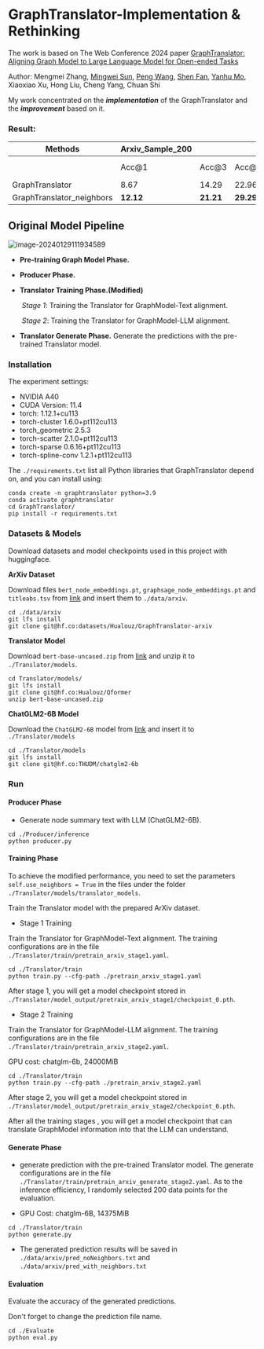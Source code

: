 # GraphTranslator-Implementation & Rethinking

The work is based on The Web Conference 2024 paper
[GraphTranslator: Aligning Graph Model to Large Language Model for Open-ended Tasks](https://arxiv.org/pdf/2402.07197.pdf)

Author: Mengmei Zhang, [Mingwei Sun](https://github.com/smw1996), [Peng Wang](https://github.com/PaulWongDlut), [Shen Fan](https://www.findshine.com), [Yanhu Mo](https://github.com/guyuisland), Xiaoxiao Xu, Hong Liu, Cheng Yang, Chuan Shi

My work concentrated on the ***implementation*** of the GraphTranslator and the ***improvement*** based on it.

### Result:

| Methods | Arxiv_Sample_200 |  |  | |
------|-----|-----|-----|-----
|  | Acc@1 | Acc@3 | Acc@5 | Legality Rate
| GraphTranslator | 8.67 | 14.29 | 22.96 | 98.94
| GraphTranslator_neighbors | **12.12** | **21.21** | **29.29** | **99.5**


## Original Model Pipeline

![image-20240129111934589](./figure/model.jpg)

- **Pre-training Graph Model Phase.**

- **Producer Phase.**

- **Translator Training Phase.(Modified)** 

  ​	*Stage 1*: Training the Translator for GraphModel-Text alignment.

  ​	*Stage 2*: Training the Translator for GraphModel-LLM alignment.

- **Translator Generate Phase.** Generate the predictions with the pre-trained Translator model.

### Installation

The experiment settings:

- NVIDIA A40
- CUDA Version: 11.4
- torch: 1.12.1+cu113
- torch-cluster             1.6.0+pt112cu113
- torch_geometric           2.5.3
- torch-scatter             2.1.0+pt112cu113
- torch-sparse              0.6.16+pt112cu113
- torch-spline-conv         1.2.1+pt112cu113

The `./requirements.txt` list all Python libraries that GraphTranslator depend on, and you can install using:

```
conda create -n graphtranslator python=3.9
conda activate graphtranslator
cd GraphTranslator/
pip install -r requirements.txt
```

### Datasets & Models

Download datasets and model checkpoints used in this project with huggingface.

**ArXiv Dataset**

Download files `bert_node_embeddings.pt`, `graphsage_node_embeddings.pt` and `titleabs.tsv` from [link](https://huggingface.co/datasets/Hualouz/GraphTranslator-arixv) and insert them to `./data/arxiv`.

```
cd ./data/arxiv
git lfs install
git clone git@hf.co:datasets/Hualouz/GraphTranslator-arxiv
```

**Translator Model**

Download `bert-base-uncased.zip` from [link](https://huggingface.co/Hualouz/Qformer/tree/main) and unzip it to `./Translator/models`.

```
cd Translator/models/
git lfs install
git clone git@hf.co:Hualouz/Qformer
unzip bert-base-uncased.zip
```

**ChatGLM2-6B Model**

Download the `ChatGLM2-6B` model from [link](https://huggingface.co/THUDM/chatglm2-6b) and insert it to `./Translator/models` 

```
cd ./Translator/models
git lfs install
git clone git@hf.co:THUDM/chatglm2-6b
```

### Run

#### Producer Phase

- Generate node summary text with LLM (ChatGLM2-6B).

```
cd ./Producer/inference
python producer.py
```

#### Training Phase

To achieve the modified performance, you need to set the parameters `self.use_neighbors = True` in the files under the folder `./Translator/models/translator_models`.

Train the Translator model with the prepared ArXiv dataset.

- Stage 1 Training

Train the Translator for GraphModel-Text alignment. The training configurations are in the file `./Translator/train/pretrain_arxiv_stage1.yaml`.

```
cd ./Translator/train
python train.py --cfg-path ./pretrain_arxiv_stage1.yaml
```

After stage 1, you will get a model checkpoint stored in `./Translator/model_output/pretrain_arxiv_stage1/checkpoint_0.pth`.

- Stage 2 Training

Train the Translator for GraphModel-LLM alignment. The training configurations are in the file `./Translator/train/pretrain_arxiv_stage2.yaml`.

GPU cost: chatglm-6b, 24000MiB

```
cd ./Translator/train
python train.py --cfg-path ./pretrain_arxiv_stage2.yaml
```

After stage 2, you will get a model checkpoint stored in `./Translator/model_output/pretrain_arxiv_stage2/checkpoint_0.pth`.

After all the training stages , you will get a model checkpoint that can translate GraphModel information into that the LLM can understand.

#### Generate Phase

- generate prediction with the pre-trained Translator model. The generate configurations are in the file `./Translator/train/pretrain_arxiv_generate_stage2.yaml`. As to the inference efficiency, I randomly selected 200 data points for the evaluation.

- GPU Cost: chatglm-6B, 14375MiB

```
cd ./Translator/train
python generate.py
```

- The generated prediction results will be saved in `./data/arxiv/pred_noNeighbors.txt` and `./data/arxiv/pred_with_neighbors.txt` 

#### Evaluation

Evaluate the accuracy of the generated predictions.

Don't forget to change the prediction file name.

```
cd ./Evaluate
python eval.py
```
